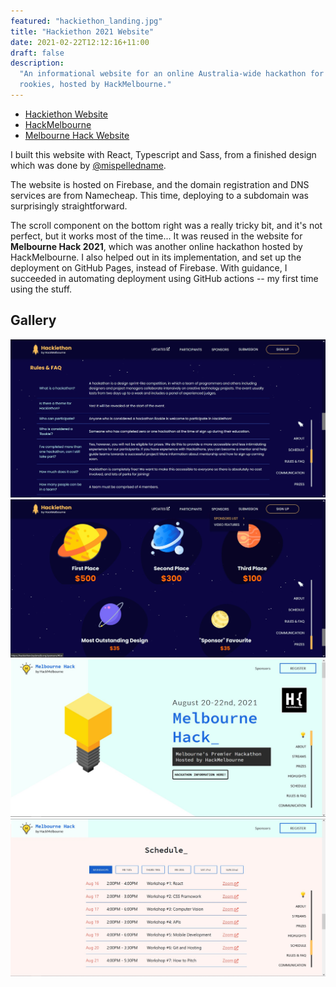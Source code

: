 ```yaml
---
featured: "hackiethon_landing.jpg"
title: "Hackiethon 2021 Website"
date: 2021-02-22T12:12:16+11:00
draft: false
description:
  "An informational website for an online Australia-wide hackathon for
  rookies, hosted by HackMelbourne."
---
```


- [Hackiethon Website](https://hackiethon.hackmelb.org)
- [HackMelbourne](https://hackmelb.org)
- [Melbourne Hack Website](https://melbournehack.hackmelb.org)

I built this website with React, Typescript and Sass, from a finished design
which was done by [@mispelledname](https://github.com/mispelledname).

The website is hosted on Firebase, and the domain registration and DNS
services are from Namecheap. This time, deploying to a subdomain was
surprisingly straightforward.

The scroll component on the bottom right was a really tricky bit, and
it's not perfect, but it works most of the time... It was reused in
the website for **Melbourne Hack 2021**, which was another online hackathon
hosted by HackMelbourne. I also helped out in its implementation, and set up
the deployment on GitHub Pages, instead of Firebase. With guidance, I
succeeded in automating deployment using GitHub actions -- my first time using
the stuff.

## Gallery

![Screenshot of Hackiethon's FAQ page](hackiethon_faq.jpg)
![Screenshot of Hackiethon's prizes page](hackiethon_prizes.jpg)
![Screenshot of Melbourne Hack's landing page](melbourne_hack_landing.jpg)
![Screenshot of Melbourne Hack's schedule page](melbourne_hack_schedule.jpg)
